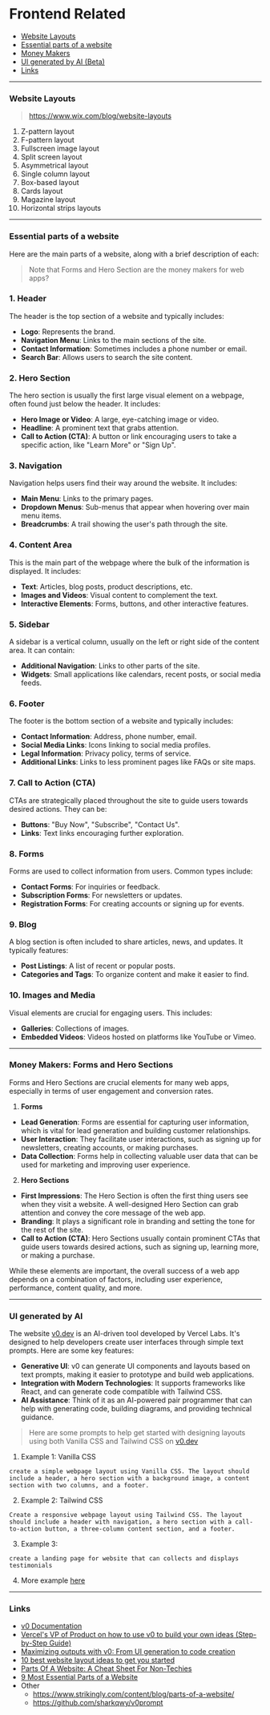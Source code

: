# Frontend Related

- [Website Layouts](#website-layouts)
- [Essential parts of a website](#essential-parts-of-a-website)
- [Money Makers](#money-makers-forms-and-hero-sections)
- [UI generated by AI (Beta)](#ui-generated-by-ai)
- [Links](#links)


---
### Website Layouts

> https://www.wix.com/blog/website-layouts 

1. Z-pattern layout 
2. F-pattern layout 
3. Fullscreen image layout 
4. Split screen layout 
5. Asymmetrical layout  
6. Single column layout 
7. Box-based layout 
8. Cards layout 
9. Magazine layout 
10. Horizontal strips layouts  

---
### Essential parts of a website

Here are the main parts of a website, along with a brief description of each:

> Note that Forms and Hero Section are the money makers for web apps?

### 1. Header
The header is the top section of a website and typically includes:
- **Logo**: Represents the brand.
- **Navigation Menu**: Links to the main sections of the site.
- **Contact Information**: Sometimes includes a phone number or email.
- **Search Bar**: Allows users to search the site content.

### 2. Hero Section
The hero section is usually the first large visual element on a webpage, often found just below the header. It includes:
- **Hero Image or Video**: A large, eye-catching image or video.
- **Headline**: A prominent text that grabs attention.
- **Call to Action (CTA)**: A button or link encouraging users to take a specific action, like "Learn More" or "Sign Up".

### 3. Navigation
Navigation helps users find their way around the website. It includes:
- **Main Menu**: Links to the primary pages.
- **Dropdown Menus**: Sub-menus that appear when hovering over main menu items.
- **Breadcrumbs**: A trail showing the user's path through the site.

### 4. Content Area
This is the main part of the webpage where the bulk of the information is displayed. It includes:
- **Text**: Articles, blog posts, product descriptions, etc.
- **Images and Videos**: Visual content to complement the text.
- **Interactive Elements**: Forms, buttons, and other interactive features.

### 5. Sidebar
A sidebar is a vertical column, usually on the left or right side of the content area. It can contain:
- **Additional Navigation**: Links to other parts of the site.
- **Widgets**: Small applications like calendars, recent posts, or social media feeds.

### 6. Footer
The footer is the bottom section of a website and typically includes:
- **Contact Information**: Address, phone number, email.
- **Social Media Links**: Icons linking to social media profiles.
- **Legal Information**: Privacy policy, terms of service.
- **Additional Links**: Links to less prominent pages like FAQs or site maps.

### 7. Call to Action (CTA)
CTAs are strategically placed throughout the site to guide users towards desired actions. They can be:
- **Buttons**: "Buy Now", "Subscribe", "Contact Us".
- **Links**: Text links encouraging further exploration.

### 8. Forms
Forms are used to collect information from users. Common types include:
- **Contact Forms**: For inquiries or feedback.
- **Subscription Forms**: For newsletters or updates.
- **Registration Forms**: For creating accounts or signing up for events.

### 9. Blog
A blog section is often included to share articles, news, and updates. It typically features:
- **Post Listings**: A list of recent or popular posts.
- **Categories and Tags**: To organize content and make it easier to find.

### 10. Images and Media
Visual elements are crucial for engaging users. This includes:
- **Galleries**: Collections of images.
- **Embedded Videos**: Videos hosted on platforms like YouTube or Vimeo.

---
### Money Makers: Forms and Hero Sections

Forms and Hero Sections are crucial elements for many web apps, especially in terms of user engagement and conversion rates.

1. **Forms**
- **Lead Generation**: Forms are essential for capturing user information, which is vital for lead generation and building customer relationships.
- **User Interaction**: They facilitate user interactions, such as signing up for newsletters, creating accounts, or making purchases.
- **Data Collection**: Forms help in collecting valuable user data that can be used for marketing and improving user experience.

2. **Hero Sections**
- **First Impressions**: The Hero Section is often the first thing users see when they visit a website. A well-designed Hero Section can grab attention and convey the core message of the web app.
- **Branding**: It plays a significant role in branding and setting the tone for the rest of the site.
- **Call to Action (CTA)**: Hero Sections usually contain prominent CTAs that guide users towards desired actions, such as signing up, learning more, or making a purchase.

While these elements are important, the overall success of a web app depends on a combination of factors, including user experience, performance, content quality, and more.

---
### UI generated by AI

The website [v0.dev](https://v0.dev/) is an AI-driven tool developed by Vercel Labs. It's designed to help developers create user interfaces through simple text prompts. Here are some key features:

- **Generative UI**: v0 can generate UI components and layouts based on text prompts, making it easier to prototype and build web applications.
- **Integration with Modern Technologies**: It supports frameworks like React, and can generate code compatible with Tailwind CSS.
- **AI Assistance**: Think of it as an AI-powered pair programmer that can help with generating code, building diagrams, and providing technical guidance.

> Here are some prompts to help get started with designing layouts using both Vanilla CSS and Tailwind CSS on [v0.dev](https://v0.dev/)

1.  Example 1: Vanilla CSS
```
create a simple webpage layout using Vanilla CSS. The layout should include a header, a hero section with a background image, a content section with two columns, and a footer.
```

2. Example 2: Tailwind CSS

```
Create a responsive webpage layout using Tailwind CSS. The layout should include a header with navigation, a hero section with a call-to-action button, a three-column content section, and a footer.
```

3. Example 3:
```
create a landing page for website that can collects and displays testimonials
```

4. More example [here](https://www.youtube.com/watch?v=sCFS_U7d9Do)


---
### Links

- [v0 Documentation](https://v0.dev/docs)
- [Vercel's VP of Product on how to use v0 to build your own ideas (Step-by-Step Guide)](https://www.youtube.com/watch?v=sCFS_U7d9Do)
- [Maximizing outputs with v0: From UI generation to code creation](https://vercel.com/blog/maximizing-outputs-with-v0-from-ui-generation-to-code-creation)
- [10 best website layout ideas to get you started](https://www.wix.com/blog/website-layouts)
- [Parts Of A Website: A Cheat Sheet For Non-Techies](https://www.markbrinker.com/parts-of-a-website)
- [9 Most Essential Parts of a Website](https://www.wix.com/blog/parts-of-a-website)
- Other
  - https://www.strikingly.com/content/blog/parts-of-a-website/
  - https://github.com/sharkqwy/v0prompt

